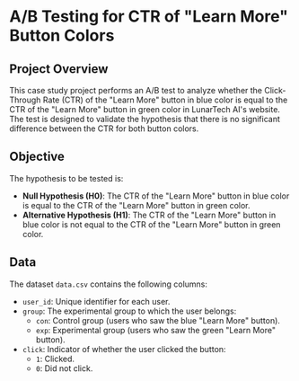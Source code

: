 # A/B Testing for CTR of "Learn More" Button Colors

## Project Overview
This case study project performs an A/B test to analyze whether the Click-Through Rate (CTR) of the "Learn More" button in blue color is equal to the CTR of the "Learn More" button in green color in LunarTech AI's website. The test is designed to validate the hypothesis that there is no significant difference between the CTR for both button colors.

## Objective
The hypothesis to be tested is:
- **Null Hypothesis (H0)**: The CTR of the "Learn More" button in blue color is equal to the CTR of the "Learn More" button in green color.
- **Alternative Hypothesis (H1)**: The CTR of the "Learn More" button in blue color is not equal to the CTR of the "Learn More" button in green color.

## Data
The dataset `data.csv` contains the following columns:
- `user_id`: Unique identifier for each user.
- `group`: The experimental group to which the user belongs:
  - `con`: Control group (users who saw the blue "Learn More" button).
  - `exp`: Experimental group (users who saw the green "Learn More" button).
- `click`: Indicator of whether the user clicked the button:
  - `1`: Clicked.
  - `0`: Did not click.

